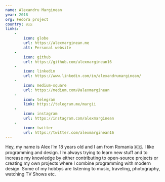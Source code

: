 ```yaml
---
name: Alexandru Marginean
year: 2018
org: Fedora project
country: 🇷🇴
links:
    -
        icon: globe
        url: https://alexmarginean.me
        alt: Personal website
    -
        icon: github
        url: https://github.com/alexmarginean16
    -
        icon: linkedin
        url: https://www.linkedin.com/in/alexandrumarginean/
    -
        icon: medium-square
        url: https://medium.com/@alexmarginean
    -
        icon: telegram
        link: https://telegram.me/margii
    -
        icon: instagram
        url: https://instagram.com/alexmarginean
    -
        icon: twitter
        url: https://twitter.com/alexmarginean16
---
```


Hey, my name is Alex I’m 18 years old and I am from Romania 🇷🇴. I like programming and design. I’m always trying to learn new stuff and to increase my knowledge by either contributing to open-source projects or creating my own projects where I combine programming with modern design. Some of my hobbys are listening to music, traveling, photography, watching TV Shows etc.